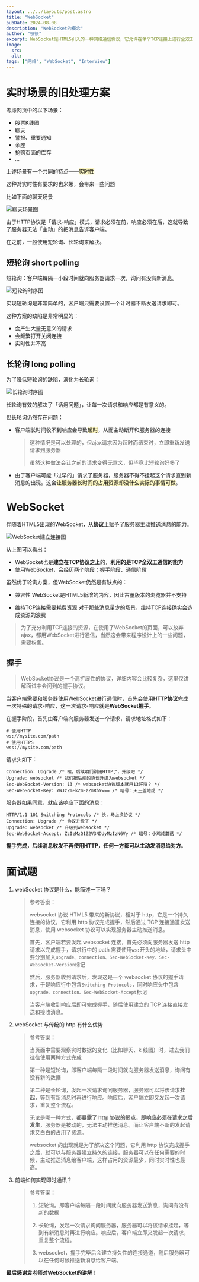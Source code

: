 ```yaml
---
layout: ../../layouts/post.astro
title: "WebSocket"
pubDate: 2024-08-08
description: "WebSocket的概念"
author: "筷筷"
excerpt: WebSocket是HTML5引入的一种网络通信协议，它允许在单个TCP连接上进行全双工通信，从而实现服务器与客户端之间的实时数据交换。与传统的HTTP请求-响应模式不同，WebSocket提供了一种更为高效的实时通信解决方案。在实时性要求较高的场景，如股票K线图、聊天应用、警报通知等，WebSocket通过减少不必要的请求和连接建立，提高了通信效率和实时性。它通过一个特殊的握手过程建立连接，使用ws://或wss://协议前缀，并在请求头中包含特定的升级标记。一旦握手成功，WebSocket连接便建立，允许服务器主动推送消息给客户端。尽管WebSocket在实时性方面具有优势，但它也有局限性，比如对旧版本浏览器的兼容性问题，以及在消息量较少时维持TCP连接可能导致的资源浪费。因此，在实际应用中，开发者需要根据具体场景权衡使用WebSocket与轮询技术。
image:
  src: 
  alt: 
tags: ["网络", "WebSocket", "InterView"]
---
```


# 实时场景的旧处理方案

考虑网页中的以下场景：
- 股票K线图
- 聊天
- 警报、重要通知
- 余座
- 抢购页面的库存
- ...

上述场景有一个共同的特点——<mark style="background: #FFF3A3A6;">实时性</mark>

这种对实时性有要求的也米娜，会带来一些问题

比如下面的聊天场景

![聊天场景图](https://mp-32a9c741-ee12-48ed-86c1-aaeb62c1a109.cdn.bspapp.com/cloudstorage/blog/ws/ws1.png)

由于HTTP协议是「请求-响应」模式，请求必须在前，响应必须在后，这就导致了服务器无法「主动」的把消息告诉客户端。

在之前，一般使用短轮询、长轮询来解决。

## 短轮询 short polling

短轮询：客户端每隔一小段时间就向服务器请求一次，询问有没有新消息。

![短轮询时序图](https://mp-32a9c741-ee12-48ed-86c1-aaeb62c1a109.cdn.bspapp.com/cloudstorage/blog/ws/ws2.png)

实现短轮询是非常简单的，客户端只需要设置一个计时器不断发送请求即可。

这种方案的缺陷是非常明显的：
- 会产生大量无意义的请求
- 会频繁打开关闭连接
- 实时性并不高

## 长轮询 long polling

为了降低短轮询的缺陷，演化为长轮询：

![长轮询时序图](https://mp-32a9c741-ee12-48ed-86c1-aaeb62c1a109.cdn.bspapp.com/cloudstorage/blog/ws/ws3.png)

长轮询有效的解决了「话痨问题」，让每一次请求和响应都是有意义的。

但长轮询仍然存在问题：

- 客户端长时间收不到响应会导致<mark style="background: #FFF3A3A6;">超时</mark>，从而主动断开和服务器的连接

    > 这种情况是可以处理的，但ajax请求因为超时而结束时，立即重新发送请求到服务器
    > 
    > 虽然这种做法会让之前的请求变得无意义，但毕竟比短轮询好多了

- 由于客户端可能「过早的」请求了服务器，服务器不得不挂起这个请求直到新消息的出现。这会<mark style="background: #FFF3A3A6;">让服务器长时间的占用资源却没什么实际的事情可做</mark>。

# WebSocket

伴随着HTML5出现的WebSocket，从**协议**上赋予了服务器主动推送消息的能力。

![WebSocket建立连接图](https://mp-32a9c741-ee12-48ed-86c1-aaeb62c1a109.cdn.bspapp.com/cloudstorage/blog/ws/ws4.png)

从上图可以看出：

- WebSocket也是**建立在TCP协议之上**的，**利用的是TCP全双工通信的能力**
- 使用WebSocket，会经历两个阶段：握手阶段、通信阶段

虽然优于轮询方案，但WebSocket仍然是有缺点的：

- 兼容性
    WebSocket是HTML5新增的内容，因此古董版本的浏览器并不支持

- 维持TCP连接需要耗费资源
    对于那些消息量少的场景，维持TCP连接确实会造成资源的浪费
> 	为了充分利用TCP连接的资源，在使用了WebSocket的页面，可以放弃ajax，都用WebSocket进行通信，当然这会带来程序设计上的一些问题，需要权衡。

## 握手

> WebSocket协议是一个高扩展性的协议，详细内容会比较复杂，这里仅讲解面试中会问到的握手协议。

当客户端需要和服务器使用WebSocket进行通信时，首先会使用**HTTP协议**完成一次特殊的请求-响应，这一次请求-响应就是**WebSocket握手**。

在握手阶段，首先由客户端向服务器发送一个请求，请求地址格式如下：

```http
# 使用HTTP
ws://mysite.com/path
# 使用HTTPS
wss://mysite.com/path
```

请求头如下：

```http
Connection: Upgrade /* 嘿，后续咱们别用HTTP了，升级吧 */
Upgrade: websocket /* 我们把后续的协议升级为websocket */
Sec-WebSocket-Version: 13 /* websocket协议版本就用13好吗？ */
Sec-WebSocket-Key: YWJzZmFkZmFzZmRhYw== /* 暗号：天王盖地虎 */
```

服务器如果同意，就应该响应下面的消息：

```http
HTTP/1.1 101 Switching Protocols /* 换，马上换协议 */
Connection: Upgrade /* 协议升级了 */
Upgrade: websocket /* 升级到websocket */
Sec-WebSocket-Accept: ZzIzMzQ1Z2V3NDUyMzIzNGVy /* 暗号：小鸡炖蘑菇 */
```

**握手完成，后续消息收发不再使用HTTP，任何一方都可以主动发消息给对方**。
# 面试题

1. webSocket 协议是什么，能简述一下吗？
    
    > 参考答案：
    > 
    > websocket 协议 HTML5 带来的新协议，相对于 http，它是一个持久连接的协议，它利用 http 协议完成握手，然后通过 TCP 连接通道发送消息，使用 websocket 协议可以实现服务器主动推送消息。
    > 
    > 首先，客户端若要发起 websocket 连接，首先必须向服务器发送 http 请求以完成握手，请求行中的 path 需要使用`ws:`开头的地址，请求头中要分别加入`upgrade、connection、Sec-WebSocket-Key、Sec-WebSocket-Version`标记
    > 
    > 然后，服务器收到请求后，发现这是一个 websocket 协议的握手请求，于是响应行中包含`Switching Protocols`，同时响应头中包含`upgrade、connection、Sec-WebSocket-Accept`标记
    > 
    > 当客户端收到响应后即可完成握手，随后使用建立的 TCP 连接直接发送和接收消息。
    
2. webSocket 与传统的 http 有什么优势
    
    > 参考答案：
    > 
    > 当页面中需要观察实时数据的变化（比如聊天、k 线图）时，过去我们往往使用两种方式完成
    > 
    > 第一种是短轮询，即客户端每隔一段时间就向服务器发送消息，询问有没有新的数据
    > 
    > 第二种是长轮询，发起一次请求询问服务器，服务器可以将该请求**挂起**，等到有新消息时再进行响应。响应后，客户端立即又发起一次请求，重复整个流程。
    > 
    > 无论是哪一种方式，**都暴露了 http 协议的弱点，即响应必须在请求之后发生**，服务器是被动的，无法主动推送消息。而让客户端不断的发起请求又白白的占用了资源。
    > 
    > websocket 的出现就是为了解决这个问题，它利用 http 协议完成握手之后，就可以与服务器建立持久的连接，服务器可以在任何需要的时候，主动推送消息给客户端，这样占用的资源最少，同时实时性也最高。
    
3. 前端如何实现即时通讯？
    
    > 参考答案：
    > 
    > 1. 短轮询。即客户端每隔一段时间就向服务器发送消息，询问有没有新的数据
    >     
    > 2. 长轮询，发起一次请求询问服务器，服务器可以将该请求挂起，等到有新消息时再进行响应。响应后，客户端立即又发起一次请求，重复整个流程。
    >     
    > 3. websocket，握手完毕后会建立持久性的连接通道，随后服务器可以在任何时候推送新消息给客户端。
    >

**最后感谢袁老师对WebSocket的讲解！**